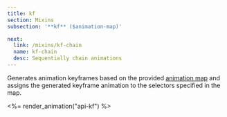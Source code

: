 ```yaml
---
title: kf
section: Mixins
subsection: '**kf** ($animation-map)'

next:
  link: /mixins/kf-chain
  name: kf-chain
  desc: Sequentially chain animations
---
```


Generates animation keyframes based on the provided [animation map](/guide/animation-maps/) and assigns the generated keyframe animation to the selectors specified in the map.

<%= render_animation("api-kf") %>
